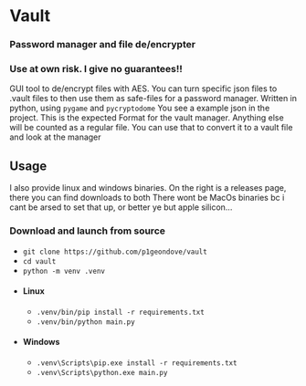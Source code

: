 # Vault

### Password manager and file de/encrypter

### Use at own risk. I give no guarantees!!

GUI tool to de/encrypt files with AES.
You can turn specific json files to .vault files to then use them as safe-files for a password manager. Written in python, using `pygame` and `pycryptodome`
You see a example json in the project. This is the expected Format for the vault manager. Anything else will be counted as a regular file. You can use that to convert it to a vault file and look at the manager

## Usage

I also provide linux and windows binaries. On the right is a releases page, there you can find downloads to both
There wont be MacOs binaries bc i cant be arsed to set that up, or better ye but apple silicon...

### Download and launch from source
 - `git clone https://github.com/p1geondove/vault`
 - `cd vault`
 - `python -m venv .venv`
 - #### Linux
    - `.venv/bin/pip install -r requirements.txt`
    - `.venv/bin/python main.py`
 - #### Windows
    - `.venv\Scripts\pip.exe install -r requirements.txt`
    - `.venv\Scripts\python.exe main.py`
